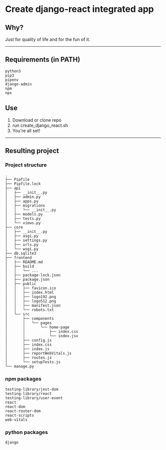 # Create django-react integrated app

## Why?

Just for quality of life and for the fun of it.

---

## Requirements (in PATH)

```
python3
pip3
pipenv
django-admin
npm
npx
```

## Use

1. Download or clone repo
2. run create_django_react.sh
3. You're all set!

---

## Resulting project

### Project structure

```
.
├── Pipfile
├── Pipfile.lock
├── api
│   ├── __init__.py
│   ├── admin.py
│   ├── apps.py
│   ├── migrations
│   │   └── __init__.py
│   ├── models.py
│   ├── tests.py
│   └── views.py
├── core
│   ├── __init__.py
│   ├── asgi.py
│   ├── settings.py
│   ├── urls.py
│   └── wsgi.py
├── db.sqlite3
├── frontend
│   ├── README.md
│   ├── build
│   │   └── ...
│   ├── package-lock.json
│   ├── package.json
│   ├── public
│   │   ├── favicon.ico
│   │   ├── index.html
│   │   ├── logo192.png
│   │   ├── logo512.png
│   │   ├── manifest.json
│   │   └── robots.txt
│   └── src
│       ├── components
│       │   └── pages
│       │       └── home-page
│       │           ├── index.css
│       │           └── index.jsx
│       ├── config.js
│       ├── index.css
│       ├── index.js
│       ├── reportWebVitals.js
│       ├── routes.js
│       └── setupTests.js
└── manage.py
```

### npm packages

```
testing-library/jest-dom
testing-library/react
testing-library/user-event
react
react-dom
react-router-dom
react-scripts
web-vitals
```

### python packages

```
django
```

